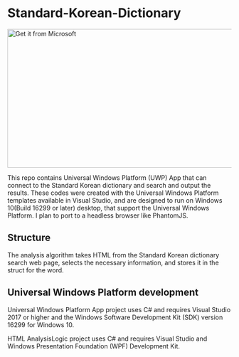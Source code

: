 # Standard-Korean-Dictionary
<a href="https://www.microsoft.com/store/apps/9pps9l58110j?ocid=badge"><img src="https://assets.windowsphone.com/85864462-9c82-451e-9355-a3d5f874397a/English_get-it-from-MS_InvariantCulture_Default.png" alt="Get it from Microsoft" style="width:864px;height:312px;" /></a>

This repo contains Universal Windows Platform (UWP) App that can connect to the Standard Korean dictionary and search and output the results. These codes were created with the Universal Windows Platform templates available in Visual Studio, and are designed to run on Windows 10(Build 16299 or later) desktop, that support the Universal Windows Platform. I plan to port to a headless browser like PhantomJS.

## Structure
The analysis algorithm takes HTML from the Standard Korean dictionary search web page, selects the necessary information, and stores it in the struct for the word.

## Universal Windows Platform development
Universal Windows Platform App project uses C# and requires Visual Studio 2017 or higher and the Windows Software Development Kit (SDK) version 16299 for Windows 10.

HTML AnalysisLogic project uses C# and requires Visual Studio and Windows Presentation Foundation (WPF) Development Kit.
